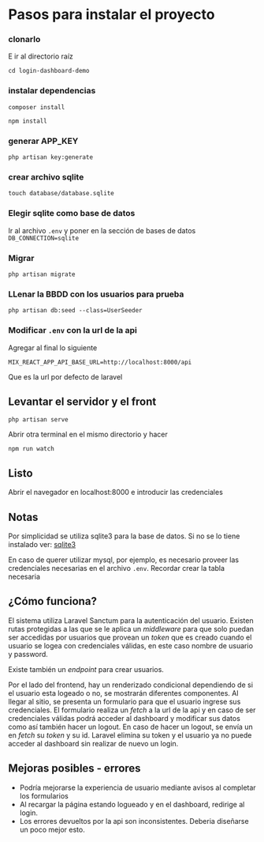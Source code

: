 # Pasos para instalar el proyecto

### clonarlo
E ir al directorio raíz

`cd login-dashboard-demo`

### instalar dependencias

`composer install`

`npm install`

### generar APP_KEY

`php artisan key:generate`

### crear archivo sqlite
`touch database/database.sqlite`

### Elegir sqlite como base de datos

Ir al archivo `.env`  y poner en la sección de bases de datos
 `DB_CONNECTION=sqlite`

### Migrar

`php artisan migrate`

### LLenar la BBDD con los usuarios para prueba

`php artisan db:seed --class=UserSeeder`

### Modificar `.env` con la url de la api
Agregar al final lo siguiente

`MIX_REACT_APP_API_BASE_URL=http://localhost:8000/api`

Que es la url por defecto de laravel

## Levantar el servidor y el front

`php artisan serve`

Abrir otra terminal en el mismo directorio y hacer

`npm run watch`

## Listo
 Abrir el navegador en localhost:8000 e introducir las credenciales

## Notas
Por simplicidad se utiliza sqlite3 para la base de datos.
Si no se lo tiene instalado ver: [sqlite3](https://www.sqlite.org/download.html)

En caso de querer utilizar mysql, por ejemplo, es necesario proveer las credenciales necesarias en el archivo `.env`. Recordar crear la tabla necesaria

## ¿Cómo funciona?

El sistema utiliza Laravel Sanctum para la autenticación del usuario.
Existen rutas protegidas a las que se le aplica un _middleware_ para que solo puedan ser accedidas por usuarios que provean un _token_ que es creado cuando el usuario se logea con credenciales válidas, en este caso nombre de usuario y password.

Existe también un _endpoint_ para crear usuarios.


Por el lado del frontend, hay un renderizado condicional dependiendo de si el usuario esta logeado o no, se mostrarán diferentes componentes.
Al llegar al sitio, se presenta un formulario para que el usuario ingrese sus credenciales. El formulario realiza un _fetch_ a la url de la api y en caso de ser credenciales válidas podrá acceder al dashboard y modificar sus datos como así también hacer un logout. En caso de hacer un logout, se envía un en _fetch_ su _token_ y su id. Laravel elimina su token y el usuario ya no puede acceder al dashboard sin realizar de nuevo un login.

## Mejoras posibles - errores

- Podría mejorarse la experiencia de usuario mediante avisos al completar los formularios
- Al recargar la página estando logueado y en el dashboard, redirige al login.
- Los errores devueltos por la api son inconsistentes. Deberia diseñarse un poco mejor esto.
